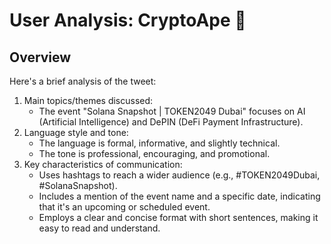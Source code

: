 # User Analysis: CryptoApe 🔗

## Overview

Here's a brief analysis of the tweet:

1. Main topics/themes discussed:
   - The event "Solana Snapshot | TOKEN2049 Dubai" focuses on AI (Artificial Intelligence) and DePIN (DeFi Payment Infrastructure).
2. Language style and tone:
   - The language is formal, informative, and slightly technical.
   - The tone is professional, encouraging, and promotional.
3. Key characteristics of communication:
   - Uses hashtags to reach a wider audience (e.g., #TOKEN2049Dubai, #SolanaSnapshot).
   - Includes a mention of the event name and a specific date, indicating that it's an upcoming or scheduled event.
   - Employs a clear and concise format with short sentences, making it easy to read and understand.